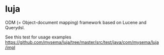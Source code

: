 # luja

ODM (= Object-document mapping) framework based on Lucene and Querydsl.

See this test for usage examples https://github.com/mysema/luja/tree/master/src/test/java/com/mysema/luja/impl
